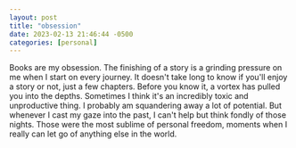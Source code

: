```yaml
---
layout: post
title: "obsession"
date: 2023-02-13 21:46:44 -0500
categories: [personal]
---
```


Books are my obsession. The finishing of a story is a grinding pressure on me when I start on every journey. It doesn't take long to know if you'll enjoy a story or not, just a few chapters. Before you know it, a vortex has pulled you into the depths. Sometimes I think it's an incredibly toxic and unproductive thing. I probably am squandering away a lot of potential. But whenever I cast my gaze into the past, I can't help but think fondly of those nights. Those were the most sublime of personal freedom, moments when I really can let go of anything else in the world.